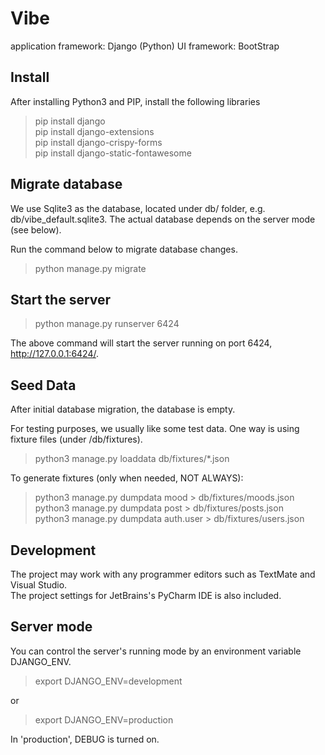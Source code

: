 # Vibe

application framework: Django (Python)
UI framework: BootStrap


## Install 

After installing Python3 and PIP, install the following libraries

> pip install django  
> pip install django-extensions  
> pip install django-crispy-forms  
> pip install django-static-fontawesome

## Migrate database

We use Sqlite3 as the database, located under db/ folder, e.g. db/vibe_default.sqlite3.  The actual database depends on the server mode (see below). 

Run the command below to migrate database changes. 

>  python manage.py migrate

## Start the server

> python manage.py runserver 6424

The above command will start the server running on port 6424, http://127.0.0.1:6424/.

## Seed Data

After initial database migration, the database is empty.

For testing purposes, we usually like some test data. One way is using fixture files (under /db/fixtures).

> python3 manage.py loaddata db/fixtures/*.json

To generate fixtures (only when needed, NOT ALWAYS):

> python3 manage.py dumpdata mood > db/fixtures/moods.json  
> python3 manage.py dumpdata post > db/fixtures/posts.json  
> python3 manage.py dumpdata auth.user > db/fixtures/users.json  

## Development

The project may work with any programmer editors such as TextMate and Visual Studio.  
The project settings for JetBrains's PyCharm IDE is also included. 


## Server mode

You can control the server's running mode by an environment variable DJANGO_ENV.

> export DJANGO_ENV=development

or 

> export DJANGO_ENV=production

In 'production', DEBUG is turned on.


